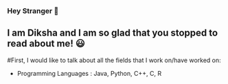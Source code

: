 ### Hey Stranger 👋
## I am Diksha and I am so glad that you stopped to read about me! :smiley:

#First, I would like to talk about all the fields that I work on/have worked on:
- Programming Languages : Java, Python, C++, C, R



<!--
**FireQueen-3010/FireQueen-3010** is a ✨ _special_ ✨ repository because its `README.md` (this file) appears on your GitHub profile.

Here are some ideas to get you started:

- 🔭 I’m currently working on ...
- 🌱 I’m currently learning ...
- 👯 I’m looking to collaborate on ...
- 🤔 I’m looking for help with ...
- 💬 Ask me about ...
- 📫 How to reach me: ...
- 😄 Pronouns: ...
- ⚡ Fun fact: ...
-->
